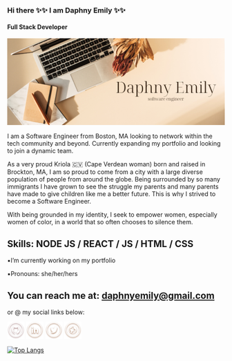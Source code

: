 ### Hi there ✨✨ I am Daphny Emily ✨✨
#### Full Stack Developer
![Full Stack Developer](https://github.com/daphnyemily/daphnyemily/blob/main/DaphnyEmily.png)

I am a Software Engineer from Boston, MA looking to network within the tech community and beyond. Currently expanding my portfolio and looking to join a dynamic team.

As a very proud Kriola 🇨🇻 (Cape Verdean woman) born and raised in Brockton, MA, I am so proud to come from a city with a large diverse population of people from around the globe. Being surrounded by so many immigrants I have grown to see the struggle my parents and many parents have made to give children like me a better future. This is why I strived to become a Software Engineer.

With being grounded in my identity, I seek to empower women, especially women of color, in a world that so often chooses to silence them.



## Skills: NODE JS / REACT / JS / HTML / CSS

▪️I’m currently working on my portfolio 

▪️Pronouns: she/her/hers 

## You can reach me at: daphnyemily@gmail.com
<p>or @ my social links below:</p>

[<img src='https://github.com/daphnyemily/daphnyemily/blob/main/github.png' alt='github' height='40'>](https://github.com/daphnyemily)  [<img src='https://github.com/daphnyemily/daphnyemily/blob/main/linkedin.png' alt='linkedin' height='40'>](https://www.linkedin.com/in/daphnyfernandes/)  [<img src='https://github.com/daphnyemily/daphnyemily/blob/main/twitter.png' alt='twitter' height='40'>](https://twitter.com/daphnyemily)  [<img src='https://github.com/daphnyemily/daphnyemily/blob/main/web.png' alt='website' height='40'>](https://daphnyemilydev.com/) 



[![Top Langs](https://github-readme-stats.vercel.app/api/top-langs/?username=daphnyemily)](https://github.com/anuraghazra/github-readme-stats)

<!--
**daphnyemily/daphnyemily** is a ✨ _special_ ✨ repository because its `README.md` (this file) appears on your GitHub profile.

Here are some ideas to get you started:

- 🔭 I’m currently working on ...
- 🌱 I’m currently learning ...
- 👯 I’m looking to collaborate on ...
- 🤔 I’m looking for help with ...
- 💬 Ask me about ...
- 📫 How to reach me: ...
- 😄 Pronouns: ...
- ⚡ Fun fact: ...
-->
